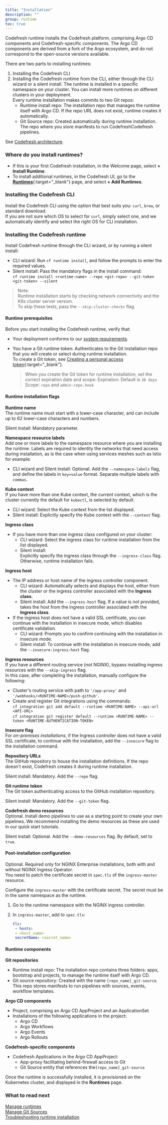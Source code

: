 ```yaml
---
title: "Installation"
description: ""
group: runtime
toc: true
---
```



Codefresh runtime installs the Codefresh platform, comprising Argo CD components and Codefresh-specific components. The Argo CD components are derived from a fork of the Argo ecosystem, and do not correspond to the open-source versions available.

There are two parts to installing runtimes:
1. Installing the Codefresh CLI
2. Installing the Codefresh runtime from the CLI, either through the CLI wizard or a silent install. The runtime is installed in a specific namespace on your cluster. You can install more runtimes on different clusters in your deployment.  
 Every runtime installation makes commits to two Git repos: 
   * Runtime install repo: The installation repo that manages the runtime itself with Argo CD. If the repo URL does not exist, runtime creates it automatically.   
   * Git Source repo: Created automatically during runtime installation. The repo where you store manifests to run CodefreshCodefresh pipelines. 

 See [Codefresh architecture]({{site.baseurl}}/docs/getting-started/architecture).

### Where do you install runtimes?
* If this is your first Codefresh installation, in the Welcome page, select **+ Install Runtime**.
* To install additional runtimes, in the Codefresh UI, go to the [**Runtimes**](https://g.codefresh.io/2.0/account-settings/runtimes){:target="\_blank"} page, and select **+ Add Runtimes**. 

### Installing the Codefresh CLI 
Install the Codefresh CLI using the option that best suits you: `curl`, `brew`, or standard download.  
If you are not sure which OS to select for `curl`, simply select one, and we automatically identify and select the right OS for CLI installation.

### Installing the Codefresh runtime
Install Codefresh runtime through the CLI wizard, or by running a silent install:
* CLI wizard: Run `cf runtime install`, and follow the prompts to enter the required values.
* Silent install: Pass the mandatory flags in the install command:  
  `cf runtime install <runtime-name> --repo <git-repo> --git-token <git-token> --silent`   
   
> Note:  
>  Runtime installation starts by checking network connectivity and the K8s cluster server version.  
  To skip these tests, pass the `--skip-cluster-checks` flag.

#### Runtime prerequisites
Before you start installing the Codefresh runtime, verify that:
* Your deployment conforms to our [system requirements]({{site.baseurl}}/docs/runtime/requirements).
 
* You have a Git runtime token: Authenticates to the Git installation repo that you will create or select during runtime installation.  
  To create a Git token, see [Creating a personal access token](https://docs.github.com/en/authentication/keeping-your-account-and-data-secure/creating-a-personal-access-token){:target="\_blank"}.
  > When you create the Git token for runtime installation, set the correct expiration date and scope: 
   Expiration: Default is `30 days`  
   Scope: `repo` and `admin-repo.hook` 

#### Runtime installation flags

**Runtime name**  
  The runtime name must start with a lower-case character, and can include up to 62 lower-case characters and numbers.  

  Silent install: Mandatory parameter.

**Namespace resource labels**  
  Add one or more labels to the namespace resource where you are installing the runtime. Labels are required to identity the networks that need access during installation, as is the case when using services meshes such as Istio for example.  

  * CLI wizard and Silent install: Optional. Add the `--namespace-labels` flag, and define the labels in `key=value` format. Separate multiple labels with `commas`.

**Kube context**  
  If you have more than one Kube context, the current context, which is the cluster currently the default for `kubectl`, is selected by default.  
  * CLI wizard: Select the Kube context from the list displayed.
  * Silent install: Explicitly specify the Kube context with the `--context` flag.

**Ingress class**  
  * If you have more than one ingress class configured on your cluster:
    * CLI wizard: Select the ingress class for runtime installation from the list displayed. 
    * Silent install:   
      Explicitly specify the ingress class through the `--ingress-class` flag. Otherwise, runtime installation fails.  

 
**Ingress host**  
  * The IP address or host name of the ingress controller component.  
    * CLI wizard: Automatically selects and displays the host, either from the cluster or the ingress controller associated with the **Ingress class**.  
    * Silent install: Add the `--ingress-host` flag. If a value is not provided, takes the host from the ingress controller associated with the **Ingress class**. 
 * If the ingress host does not have a valid SSL certificate, you can continue with the installation in insecure mode, which disables certificate validation.  
    * CLI wizard: Prompts you to confirm continuing with the installation in insecure mode.  
    * Silent install: To continue with the installation in insecure mode, add the `--insecure-ingress-host` flag.  

**Ingress resources**  
  If you have a different routing service (not NGINX), bypass installing ingress resources with the `--skip-ingress` flag.  
  In this case, after completing the installation, manually configure the following:  
  * Cluster's routing service with path to `'/app-proxy'` and `'/webhooks/<RUNTIME-NAME>/push-github'`.  
  * Create and register Git integrations using the commands:  
    `cf integration git add default --runtime <RUNTIME-NAME> --api-url <API-URL>`   
    `cf integration git register default --runtime <RUNTIME-NAME> --token <RUNTIME-AUTHENTICATION-TOKEN>`  


**Insecure flag**  
   For _on-premises installations_, if the Ingress controller does not have a valid SSL certificate, to continue with the installation, add the `--insecure` flag to the installation command.  
   
**Repository URLs**  
  The GitHub repository to house the installation definitions. If the repo doesn't exist, Codefresh creates it during runtime installation.  

  Silent install: Mandatory. Add the `--repo` flag. 


**Git runtime token**  
  The Git token authenticating access to the GitHub installation repository.  

  Silent install: Mandatory. Add the `--git-token` flag.  

**Codefresh demo resources**  
  Optional. Install demo pipelines to use as a starting point to create your own pipelines. We recommend installing the demo resources as these are used in our quick start tutorials.  

  Silent install: Optional. Add the `--demo-resources` flag. By default, set to `true`.

#### Post-installation configuration
Optional. Required only for NGINX Enterprise installations, both with and without NGINX Ingress Operator.  
You need to patch the certificate secret in `spec.tls` of the `ingress-master` resource. 

Configure the `ingress-master` with the certificate secret. The secret must be in the same namespace as the runtime.
1. Go to the runtime namespace with the NGINX ingress controller.
1. In `ingress-master`, add to `spec.tls`:  

    ```yaml
    tls:                                                                                                                                                                    
     - hosts:                                                                                                                                                                
     - <host_name>                                                                                             
     secretName: <secret_name>
   ```



  
#### Runtime components

**Git repositories**   
 
* Runtime install repo: The installation repo contains three folders: apps, bootstrap and projects, to manage the runtime itself with Argo CD.  
* Git source repository: Created with the name `[repo_name]_git-source`. This repo stores manifests to run pipelines with sources, events, workflow templates.

**Argo CD components**  

* Project, comprising an Argo CD AppProject and an ApplicationSet
* Installations of the following applications in the project:
  * Argo CD 
  * Argo Workflows 
  * Argo Events
  * Argo Rollouts
  
**Codefresh-specific components**  

* Codefresh Applications in the Argo CD AppProject:  
  * App-proxy facilitating behind-firewall access to Git 
  * Git Source entity that references the`[repo_name]_git-source`  

Once the runtime is successfully installed, it is provisioned on the Kubernetes cluster, and displayed in the **Runtimes** page. 

### What to read next
[Manage runtimes]({{site.baseurl}}/docs/runtime/monitor-manage-runtimes/)  
[Manage Git Sources]({{site.baseurl}}/docs/runtime/git-sources/)  
[Troubleshooting runtime installation]({{site.baseurl}}/docs/troubleshooting/runtime-issues/)
